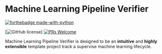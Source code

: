# Machine Learning Pipeline Verifier 

[![forthebadge made-with-python](https://ForTheBadge.com/images/badges/made-with-python.svg)](https://www.python.org/)

[![GitHub license](https://img.shields.io/badge/License-MIT-brightgreen.svg?style=flat-square)]
[![PRs Welcome](https://img.shields.io/badge/PRs-welcome-brightgreen.svg?style=flat-square)](http://makeapullrequest.com)

Machine Learning Pipeline Verifier is designed to be an **intuitive** and **highly extensible** template project track a supervise machine learning lifecycle. 
